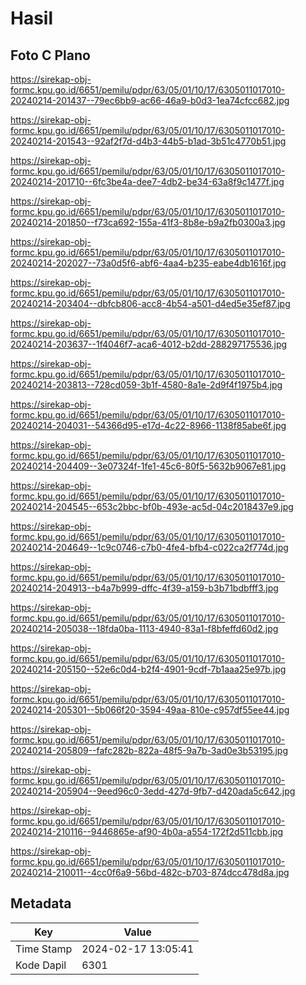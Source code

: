 # Hasil

## Foto C Plano

https://sirekap-obj-formc.kpu.go.id/6651/pemilu/pdpr/63/05/01/10/17/6305011017010-20240214-201437--79ec6bb9-ac66-46a9-b0d3-1ea74cfcc682.jpg

https://sirekap-obj-formc.kpu.go.id/6651/pemilu/pdpr/63/05/01/10/17/6305011017010-20240214-201543--92af2f7d-d4b3-44b5-b1ad-3b51c4770b51.jpg

https://sirekap-obj-formc.kpu.go.id/6651/pemilu/pdpr/63/05/01/10/17/6305011017010-20240214-201710--6fc3be4a-dee7-4db2-be34-63a8f9c1477f.jpg

https://sirekap-obj-formc.kpu.go.id/6651/pemilu/pdpr/63/05/01/10/17/6305011017010-20240214-201850--f73ca692-155a-41f3-8b8e-b9a2fb0300a3.jpg

https://sirekap-obj-formc.kpu.go.id/6651/pemilu/pdpr/63/05/01/10/17/6305011017010-20240214-202027--73a0d5f6-abf6-4aa4-b235-eabe4db1616f.jpg

https://sirekap-obj-formc.kpu.go.id/6651/pemilu/pdpr/63/05/01/10/17/6305011017010-20240214-203404--dbfcb806-acc8-4b54-a501-d4ed5e35ef87.jpg

https://sirekap-obj-formc.kpu.go.id/6651/pemilu/pdpr/63/05/01/10/17/6305011017010-20240214-203637--1f4046f7-aca6-4012-b2dd-288297175536.jpg

https://sirekap-obj-formc.kpu.go.id/6651/pemilu/pdpr/63/05/01/10/17/6305011017010-20240214-203813--728cd059-3b1f-4580-8a1e-2d9f4f1975b4.jpg

https://sirekap-obj-formc.kpu.go.id/6651/pemilu/pdpr/63/05/01/10/17/6305011017010-20240214-204031--54366d95-e17d-4c22-8966-1138f85abe6f.jpg

https://sirekap-obj-formc.kpu.go.id/6651/pemilu/pdpr/63/05/01/10/17/6305011017010-20240214-204409--3e07324f-1fe1-45c6-80f5-5632b9067e81.jpg

https://sirekap-obj-formc.kpu.go.id/6651/pemilu/pdpr/63/05/01/10/17/6305011017010-20240214-204545--653c2bbc-bf0b-493e-ac5d-04c2018437e9.jpg

https://sirekap-obj-formc.kpu.go.id/6651/pemilu/pdpr/63/05/01/10/17/6305011017010-20240214-204649--1c9c0746-c7b0-4fe4-bfb4-c022ca2f774d.jpg

https://sirekap-obj-formc.kpu.go.id/6651/pemilu/pdpr/63/05/01/10/17/6305011017010-20240214-204913--b4a7b999-dffc-4f39-a159-b3b71bdbfff3.jpg

https://sirekap-obj-formc.kpu.go.id/6651/pemilu/pdpr/63/05/01/10/17/6305011017010-20240214-205038--18fda0ba-1113-4940-83a1-f8bfeffd60d2.jpg

https://sirekap-obj-formc.kpu.go.id/6651/pemilu/pdpr/63/05/01/10/17/6305011017010-20240214-205150--52e6c0d4-b2f4-4901-9cdf-7b1aaa25e97b.jpg

https://sirekap-obj-formc.kpu.go.id/6651/pemilu/pdpr/63/05/01/10/17/6305011017010-20240214-205301--5b066f20-3594-49aa-810e-c957df55ee44.jpg

https://sirekap-obj-formc.kpu.go.id/6651/pemilu/pdpr/63/05/01/10/17/6305011017010-20240214-205809--fafc282b-822a-48f5-9a7b-3ad0e3b53195.jpg

https://sirekap-obj-formc.kpu.go.id/6651/pemilu/pdpr/63/05/01/10/17/6305011017010-20240214-205904--9eed96c0-3edd-427d-9fb7-d420ada5c642.jpg

https://sirekap-obj-formc.kpu.go.id/6651/pemilu/pdpr/63/05/01/10/17/6305011017010-20240214-210116--9446865e-af90-4b0a-a554-172f2d511cbb.jpg

https://sirekap-obj-formc.kpu.go.id/6651/pemilu/pdpr/63/05/01/10/17/6305011017010-20240214-210011--4cc0f6a9-56bd-482c-b703-874dcc478d8a.jpg


## Metadata

| Key        | Value               |
| ---------- | ------------------- |
| Time Stamp | 2024-02-17 13:05:41 |
| Kode Dapil | 6301                |



